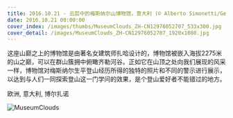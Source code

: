 ```yaml
---
title: 2016.10.21 - 云层中的梅斯纳尔山博物馆，意大利 (© Alberto Simonetti/Getty Images)
date: 2016.10.21 00:00:00
cover_index: /images/thumbs/MuseumClouds_ZH-CN12976052707_533x300.jpg
cover_detail: /images/MuseumClouds_ZH-CN12976052707_1920x1080.jpg
---
```


这座山巅之上的博物馆是由著名女建筑师扎哈设计的，博物馆被嵌入海拔2275米的山之巅，可以在群山簇拥中俯瞰齐勒河谷。正如它在山顶之处向我们展现的风采一样，博物馆对梅斯纳尔生平登山经历所得的独特的照片和不同的警示进行展示，以达到与人们一同探索登山这一门学问的效果，是个登山爱好者不能错过的地方。

欧洲, 意大利, 博尔扎诺

![MuseumClouds](/images/MuseumClouds_ZH-CN12976052707_1920x1080.jpg)
